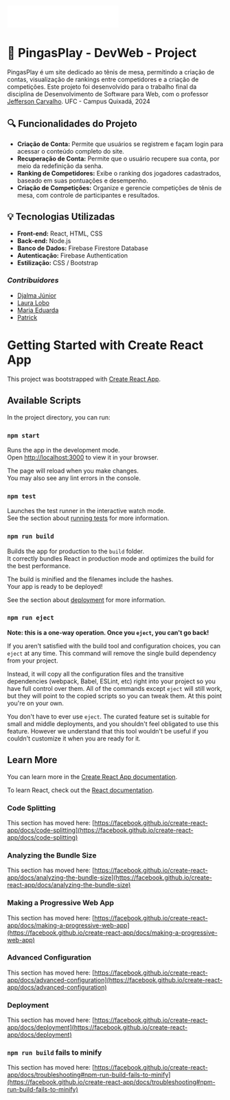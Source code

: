  ![Logo PingasPlay](./pingaplay/src/images/logo-pingaplay-white-home.png)


# 🏓 PingasPlay - DevWeb - Project

PingasPlay é um site dedicado ao tênis de mesa, permitindo a criação de contas, visualização de rankings entre competidores e a criação de competições. Este projeto foi desenvolvido para o trabalho final da disciplina de Desenvolvimento de Software para Web, com o professor [Jefferson Carvalho](https://github.com/jeffersoncarvalho/).
UFC - Campus Quixadá, 2024


## 🔍 Funcionalidades do Projeto

- **Criação de Conta:** Permite que usuários se registrem e façam login para acessar o conteúdo completo do site.
- **Recuperação de Conta:** Permite que o usuário recupere sua conta, por meio da redefinição da senha.
- **Ranking de Competidores:** Exibe o ranking dos jogadores cadastrados, baseado em suas pontuações e desempenho.
- **Criação de Competições:** Organize e gerencie competições de tênis de mesa, com controle de participantes e resultados.

## 💡 Tecnologias Utilizadas

- **Front-end:** React, HTML, CSS
- **Back-end:** Node.js
- **Banco de Dados:** Firebase Firestore Database
- **Autenticação:** Firebase Authentication
- **Estilização:** CSS / Bootstrap

### *Contribuidores*

- [Djalma Júnior](https://www.linkedin.com/in/djalma-junior-dev/)
- [Laura Lobo](https://www.linkedin.com/in/lauralobovm/)
- [Maria Eduarda](https://www.linkedin.com/in/lauralobovm/)
- [Patrick](https://github.com/Crownka)



# Getting Started with Create React App

This project was bootstrapped with [Create React App](https://github.com/facebook/create-react-app).

## Available Scripts

In the project directory, you can run:

### `npm start`

Runs the app in the development mode.\
Open [http://localhost:3000](http://localhost:3000) to view it in your browser.

The page will reload when you make changes.\
You may also see any lint errors in the console.

### `npm test`

Launches the test runner in the interactive watch mode.\
See the section about [running tests](https://facebook.github.io/create-react-app/docs/running-tests) for more information.

### `npm run build`

Builds the app for production to the `build` folder.\
It correctly bundles React in production mode and optimizes the build for the best performance.

The build is minified and the filenames include the hashes.\
Your app is ready to be deployed!

See the section about [deployment](https://facebook.github.io/create-react-app/docs/deployment) for more information.

### `npm run eject`

**Note: this is a one-way operation. Once you `eject`, you can't go back!**

If you aren't satisfied with the build tool and configuration choices, you can `eject` at any time. This command will remove the single build dependency from your project.

Instead, it will copy all the configuration files and the transitive dependencies (webpack, Babel, ESLint, etc) right into your project so you have full control over them. All of the commands except `eject` will still work, but they will point to the copied scripts so you can tweak them. At this point you're on your own.

You don't have to ever use `eject`. The curated feature set is suitable for small and middle deployments, and you shouldn't feel obligated to use this feature. However we understand that this tool wouldn't be useful if you couldn't customize it when you are ready for it.

## Learn More

You can learn more in the [Create React App documentation](https://facebook.github.io/create-react-app/docs/getting-started).

To learn React, check out the [React documentation](https://reactjs.org/).

### Code Splitting

This section has moved here: [https://facebook.github.io/create-react-app/docs/code-splitting](https://facebook.github.io/create-react-app/docs/code-splitting)

### Analyzing the Bundle Size

This section has moved here: [https://facebook.github.io/create-react-app/docs/analyzing-the-bundle-size](https://facebook.github.io/create-react-app/docs/analyzing-the-bundle-size)

### Making a Progressive Web App

This section has moved here: [https://facebook.github.io/create-react-app/docs/making-a-progressive-web-app](https://facebook.github.io/create-react-app/docs/making-a-progressive-web-app)

### Advanced Configuration

This section has moved here: [https://facebook.github.io/create-react-app/docs/advanced-configuration](https://facebook.github.io/create-react-app/docs/advanced-configuration)

### Deployment

This section has moved here: [https://facebook.github.io/create-react-app/docs/deployment](https://facebook.github.io/create-react-app/docs/deployment)

### `npm run build` fails to minify

This section has moved here: [https://facebook.github.io/create-react-app/docs/troubleshooting#npm-run-build-fails-to-minify](https://facebook.github.io/create-react-app/docs/troubleshooting#npm-run-build-fails-to-minify)
